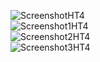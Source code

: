 ![ScreenshotHT4](https://github.com/Bmontepeque11/IPC1-201700375/blob/master/HT/HT4/IMAGENES/CodigoEnBlanco.JPG) <br/>
![Screenshot1HT4](https://github.com/Bmontepeque11/IPC1-201700375/blob/master/HT/HT4/IMAGENES/Screen1Hola.JPG) <br/>
![Screenshot2HT4](https://github.com/Bmontepeque11/IPC1-201700375/blob/master/HT/HT4/IMAGENES/Screen2Adios.JPG) <br/>
![Screenshot3HT4](https://github.com/Bmontepeque11/IPC1-201700375/blob/master/HT/HT4/IMAGENES/Screen3Mundo.JPG) <br/>
